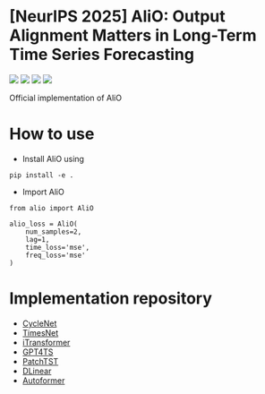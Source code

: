 # [NeurIPS 2025] AliO: Output Alignment Matters in Long-Term Time Series Forecasting
<img src="https://img.shields.io/badge/Python-3776AB?style=flat&logo=Python&logoColor=white"/> <img src="https://img.shields.io/badge/PyTorch-EE4C2C?style=flat&logo=PyTorch&logoColor=white"/> <img src="https://img.shields.io/badge/YouTube-FF0000?style=flat&logo=YouTube&logoColor=white"/> <img src="https://img.shields.io/badge/NeurIPS25:119426-3776AB?style=flat"/>

Official implementation of AliO

# How to use
* Install AliO using
```
pip install -e .
```

* Import AliO
```
from alio import AliO

alio_loss = AliO(
    num_samples=2,
    lag=1,
    time_loss='mse',
    freq_loss='mse'
)
```

# Implementation repository
* <a href="examples/CycleNet">CycleNet</a>
* <a href="examples/TimesNet">TimesNet</a>
* <a href="examples/iTransformer">iTransformer</a>
* <a href="examples/GPT2">GPT4TS</a>
* <a href="examples/PatchTST">PatchTST</a>
* <a href="examples/DLinear">DLinear</a>
* <a href="examples/Autoformer">Autoformer</a>